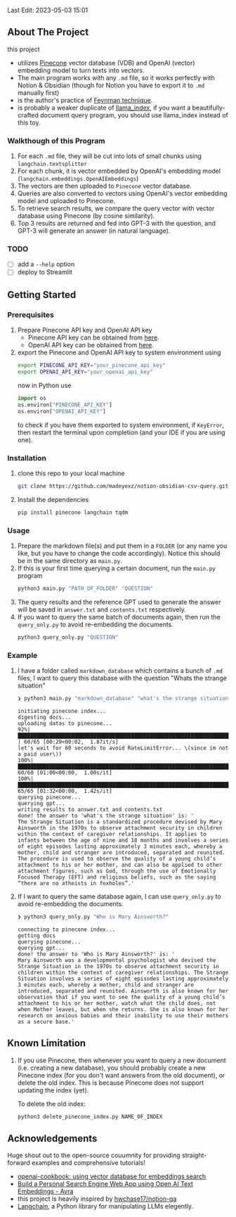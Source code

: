 Last Edit: 2023-05-03 15:01

## About The Project
this project
- utilizes [Pinecone](https://www.pinecone.io/) vector database (VDB) and OpenAI (vector) embedding model to turn texts into vectors.
- The main program works with any `.md` file, so it works perfectly with Notion & Obsidian (though for Notion you have to export it to `.md` manually first)
- is the author's practice of [Feynman technique](https://en.wikipedia.org/wiki/Learning_by_teaching).
- is probably a weaker duplicate of [llama_index](https://github.com/jerryjliu/llama_index#-dependencies), if you want a beautifully-crafted document query program, you should use llama_index instead of this toy.

### Walkthough of this Program
1. For each `.md` file, they will be cut into lots of small chunks using `langchain.textsplitter`
2. For each chunk, it is vector embedded by OpenAI's embedding model (`langchain.embeddings.OpenAIEmbeddings`)
3. The vectors are then uploaded to `Pinecone` vector database.
4. Queries are also converted to vectors using OpenAI's vector embedding model and uploaded to Pinecone.
5. To retrieve search results, we compare the query vector with vector database using Pinecone (by cosine similarity).
6. Top 3 results are returned and fed into GPT-3 with the question, and GPT-3 will generate an answer (in natural language).

### TODO
- [ ] add a `--help` option
- [ ] deploy to Streamlit
## Getting Started

### Prerequisites
1. Prepare Pinecone API key and OpenAI API key
    - Pinecone API key can be obtained from [here](https://app.pinecone.io/).
    - OpenAI API key can be obtained from [here](https://platform.openai.com/account/api-keys).
2. export the Pinecone and OpenAI API key to system environment using
   ``` bash
   export PINECONE_API_KEY="your_pinecone_api_key"
   export OPENAI_API_KEY="your_openai_api_key"
   ```
   now in Python use
   ``` python
   import os
   os.environ["PINECONE_API_KEY"]
   os.environ["OPENAI_API_KEY"]
   ```
   to check if you have them exported to system environment, if `KeyError`, then restart the terminal upon completion (and your IDE if you are using one).
### Installation
1. clone this repo to your local machine
    ```bash
    git clone https://github.com/madeyexz/notion-obsidian-csv-query.git
    ```
2. Install the dependencies
    ``` bash
    pip install pinecone langchain tqdm
    ```

### Usage
1. Prepare the markdown file(s) and put them in a `FOLDER` (or any name you like, but you have to change the code accordingly). Notice this should be in the same directory as `main.py`.
2. If this is your first time querying a certain document, run the `main.py` program
    ``` bash
    python3 main.py "PATH_OF_FOLDER" "QUESTION"
    ```
3. The query results and the reference GPT used to generate the answer will be saved in `answer.txt` and `contents.txt` respectively.
4. If you want to query the same batch of documents again, then run the `query_only.py` to avoid re-embedding the documents.
    ``` bash
    python3 query_only.py "QUESTION"
    ```

### Example
1. I have a folder called `markdown_database` which contains a bunch of `.md` files, I want to query this database with the question "Whats the strange situation"
    ``` bash
    ❯ python3 main.py "markdown_database" "what's the strange situation"                                                        
    ```     
    ```text             
    initiating pinecone index...
    digesting docs...
    uploading datas to pinecone...
    92%|████████████████████████████████████████████████████████████████████████████████████████████████████████████████████████          | 60/65 [00:29<00:02,  1.87it/s]
    let's wait for 60 seconds to avoid RateLimitError... \(since im not a paid user\))
    100%|██████████████████████████████████████████████████████████████████████████████████████████████████████████████████████████████████| 60/60 [01:00<00:00,  1.00s/it]
    100%|██████████████████████████████████████████████████████████████████████████████████████████████████████████████████████████████████| 65/65 [01:32<00:00,  1.42s/it]
    querying pinecone...
    querying gpt...
    writing results to answer.txt and contents.txt
    done! the answer to 'what's the strange situation' is: '
    The Strange Situation is a standardized procedure devised by Mary Ainsworth in the 1970s to observe attachment security in children within the context of caregiver relationships. It applies to infants between the age of nine and 18 months and involves a series of eight episodes lasting approximately 3 minutes each, whereby a mother, child and stranger are introduced, separated and reunited. The procedure is used to observe the quality of a young child’s attachment to his or her mother, and can also be applied to other attachment figures, such as God, through the use of Emotionally Focused Therapy (EFT) and religious beliefs, such as the saying “there are no atheists in foxholes”.'
    ```
2. If I want to query the same database again, I can use `query_only.py` to avoid re-embedding the documents.
    ``` bash
    ❯ python3 query_only.py "Who is Mary Ainsworth?"
    ```
    ``` text
    connecting to pinecone index...
    getting docs
    querying pinecone...
    querying gpt...
    done! the answer to 'Who is Mary Ainsworth?' is: '
    Mary Ainsworth was a developmental psychologist who devised the Strange Situation in the 1970s to observe attachment security in children within the context of caregiver relationships. The Strange Situation involves a series of eight episodes lasting approximately 3 minutes each, whereby a mother, child and stranger are introduced, separated and reunited. Ainsworth is also known for her observation that if you want to see the quality of a young child’s attachment to his or her mother, watch what the child does, not when Mother leaves, but when she returns. She is also known for her research on anxious babies and their inability to use their mothers as a secure base.'
    ```
## Known Limitation
1. If you use Pinecone, then whenever you want to query a new document (i.e. creating a new database), you should probably create a new Pinecone index (for you don't want answers from the old document), or delete the old index. This is because Pinecone does not support updating the index (yet). 

    To delete the old index:
    ``` bash
    python3 delete_pinecone_index.py NAME_OF_INDEX
    ```
## Acknowledgements
Huge shout out to the open-source couumnity for providing straight-forward examples and comprehensive tutorials!
- [openai-cookbook: using vector database for embeddings search](https://github.com/openai/openai-cookbook/blob/main/examples/vector_databases/Using_vector_databases_for_embeddings_search.ipynb)
- [Build a Personal Search Engine Web App using Open AI Text Embeddings - Avra](https://medium.com/@avra42/build-a-personal-search-engine-web-app-using-open-ai-text-embeddings-d6541f32892d)
- this project is heavily inspired by [hwchase17/notion-qa](https://github.com/hwchase17/notion-qa)
- [Langchain](https://python.langchain.com/en/latest), a Python library for manipulating LLMs elegently.
